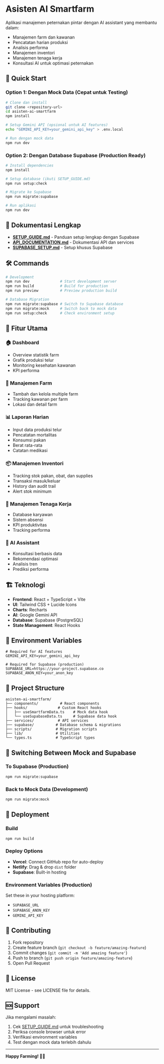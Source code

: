# Asisten AI Smartfarm

Aplikasi manajemen peternakan pintar dengan AI assistant yang membantu dalam:
- Manajemen farm dan kawanan
- Pencatatan harian produksi
- Analisis performa
- Manajemen inventori
- Manajemen tenaga kerja
- Konsultasi AI untuk optimasi peternakan

## 🚀 Quick Start

### Option 1: Dengan Mock Data (Cepat untuk Testing)
```bash
# Clone dan install
git clone <repository-url>
cd asisten-ai-smartfarm
npm install

# Setup Gemini API (opsional untuk AI features)
echo "GEMINI_API_KEY=your_gemini_api_key" > .env.local

# Run dengan mock data
npm run dev
```

### Option 2: Dengan Database Supabase (Production Ready)
```bash
# Install dependencies
npm install

# Setup database (ikuti SETUP_GUIDE.md)
npm run setup:check

# Migrate ke Supabase
npm run migrate:supabase

# Run aplikasi
npm run dev
```

## 📖 Dokumentasi Lengkap

- **[SETUP_GUIDE.md](./SETUP_GUIDE.md)** - Panduan setup lengkap dengan Supabase
- **[API_DOCUMENTATION.md](./API_DOCUMENTATION.md)** - Dokumentasi API dan services
- **[SUPABASE_SETUP.md](./SUPABASE_SETUP.md)** - Setup khusus Supabase

## 🛠️ Commands

```bash
# Development
npm run dev              # Start development server
npm run build            # Build for production
npm run preview          # Preview production build

# Database Migration
npm run migrate:supabase # Switch to Supabase database
npm run migrate:mock     # Switch back to mock data
npm run setup:check      # Check environment setup
```

## 🎯 Fitur Utama

### 🏠 Dashboard
- Overview statistik farm
- Grafik produksi telur
- Monitoring kesehatan kawanan
- KPI performa

### 🚜 Manajemen Farm
- Tambah dan kelola multiple farm
- Tracking kawanan per farm
- Lokasi dan detail farm

### 📊 Laporan Harian
- Input data produksi telur
- Pencatatan mortalitas
- Konsumsi pakan
- Berat rata-rata
- Catatan medikasi

### 📦 Manajemen Inventori
- Tracking stok pakan, obat, dan supplies
- Transaksi masuk/keluar
- History dan audit trail
- Alert stok minimum

### 👥 Manajemen Tenaga Kerja
- Database karyawan
- Sistem absensi
- KPI produktivitas
- Tracking performa

### 🤖 AI Assistant
- Konsultasi berbasis data
- Rekomendasi optimasi
- Analisis tren
- Prediksi performa

## 🏗️ Teknologi

- **Frontend**: React + TypeScript + Vite
- **UI**: Tailwind CSS + Lucide Icons
- **Charts**: Recharts
- **AI**: Google Gemini API
- **Database**: Supabase (PostgreSQL)
- **State Management**: React Hooks

## 🔧 Environment Variables

```env
# Required for AI features
GEMINI_API_KEY=your_gemini_api_key

# Required for Supabase (production)
SUPABASE_URL=https://your-project.supabase.co
SUPABASE_ANON_KEY=your_anon_key
```

## 📁 Project Structure

```
asisten-ai-smartfarm/
├── components/          # React components
├── hooks/              # Custom React hooks
│   ├── useSmartfarmData.ts    # Mock data hook
│   └── useSupabaseData.ts     # Supabase data hook
├── services/           # API services
├── supabase/          # Database schema & migrations
├── scripts/           # Migration scripts
├── lib/               # Utilities
└── types.ts           # TypeScript types
```

## 🔄 Switching Between Mock and Supabase

### To Supabase (Production)
```bash
npm run migrate:supabase
```

### Back to Mock Data (Development)
```bash
npm run migrate:mock
```

## 🚀 Deployment

### Build
```bash
npm run build
```

### Deploy Options
- **Vercel**: Connect GitHub repo for auto-deploy
- **Netlify**: Drag & drop `dist` folder
- **Supabase**: Built-in hosting

### Environment Variables (Production)
Set these in your hosting platform:
- `SUPABASE_URL`
- `SUPABASE_ANON_KEY`
- `GEMINI_API_KEY`

## 🤝 Contributing

1. Fork repository
2. Create feature branch (`git checkout -b feature/amazing-feature`)
3. Commit changes (`git commit -m 'Add amazing feature'`)
4. Push to branch (`git push origin feature/amazing-feature`)
5. Open Pull Request

## 📄 License

MIT License - see LICENSE file for details.

## 🆘 Support

Jika mengalami masalah:
1. Cek [SETUP_GUIDE.md](./SETUP_GUIDE.md) untuk troubleshooting
2. Periksa console browser untuk error
3. Verifikasi environment variables
4. Test dengan mock data terlebih dahulu

---

**Happy Farming! 🐔🥚**
